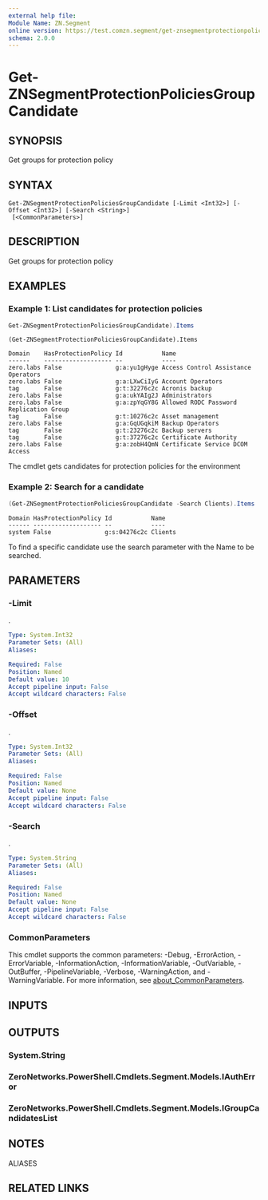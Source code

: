```yaml
---
external help file:
Module Name: ZN.Segment
online version: https://test.comzn.segment/get-znsegmentprotectionpoliciesgroupcandidate
schema: 2.0.0
---
```


# Get-ZNSegmentProtectionPoliciesGroupCandidate

## SYNOPSIS
Get groups for protection policy

## SYNTAX

```
Get-ZNSegmentProtectionPoliciesGroupCandidate [-Limit <Int32>] [-Offset <Int32>] [-Search <String>]
 [<CommonParameters>]
```

## DESCRIPTION
Get groups for protection policy

## EXAMPLES

### Example 1: List candidates for protection policies
```powershell
Get-ZNSegmentProtectionPoliciesGroupCandidate).Items
```

```output
(Get-ZNSegmentProtectionPoliciesGroupCandidate).Items

Domain    HasProtectionPolicy Id           Name
------    ------------------- --           ----
zero.labs False               g:a:yu1gHyge Access Control Assistance Operators
zero.labs False               g:a:LXwCiIyG Account Operators
tag       False               g:t:32276c2c Acronis backup
zero.labs False               g:a:ukYAIg2J Administrators
zero.labs False               g:a:zpYqGY8G Allowed RODC Password Replication Group
tag       False               g:t:10276c2c Asset management
zero.labs False               g:a:GqUGqkiM Backup Operators
tag       False               g:t:23276c2c Backup servers
tag       False               g:t:37276c2c Certificate Authority
zero.labs False               g:a:zobH4QmN Certificate Service DCOM Access
```

The cmdlet gets candidates for protection policies for the environment

### Example 2: Search for a candidate
```powershell
(Get-ZNSegmentProtectionPoliciesGroupCandidate -Search Clients).Items
```

```output
Domain HasProtectionPolicy Id           Name
------ ------------------- --           ----
system False               g:s:04276c2c Clients
```

To find a specific candidate use the search parameter with the Name to be searched.

## PARAMETERS

### -Limit
.

```yaml
Type: System.Int32
Parameter Sets: (All)
Aliases:

Required: False
Position: Named
Default value: 10
Accept pipeline input: False
Accept wildcard characters: False
```

### -Offset
.

```yaml
Type: System.Int32
Parameter Sets: (All)
Aliases:

Required: False
Position: Named
Default value: None
Accept pipeline input: False
Accept wildcard characters: False
```

### -Search
.

```yaml
Type: System.String
Parameter Sets: (All)
Aliases:

Required: False
Position: Named
Default value: None
Accept pipeline input: False
Accept wildcard characters: False
```

### CommonParameters
This cmdlet supports the common parameters: -Debug, -ErrorAction, -ErrorVariable, -InformationAction, -InformationVariable, -OutVariable, -OutBuffer, -PipelineVariable, -Verbose, -WarningAction, and -WarningVariable. For more information, see [about_CommonParameters](http://go.microsoft.com/fwlink/?LinkID=113216).

## INPUTS

## OUTPUTS

### System.String

### ZeroNetworks.PowerShell.Cmdlets.Segment.Models.IAuthError

### ZeroNetworks.PowerShell.Cmdlets.Segment.Models.IGroupCandidatesList

## NOTES

ALIASES

## RELATED LINKS

